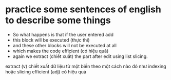 # practice some sentences of english to describe some things


- So what happens is that if the user entered add
- this block will be executed (thực thi)
- and these other blocks will not be executed at all
- which makes the code efficient (có hiệu quả)
- again we extract (chiết xuất) the part after edit using list slicing.


extract (v) chiết xuất dữ liệu từ một biến theo một cách nào đó như indexing hoặc slicing
efficient (adj) có hiệu quả


